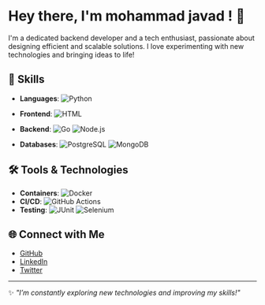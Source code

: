 # Hey there, I'm mohammad javad ! 👋

I'm a dedicated backend developer and a tech enthusiast, passionate about designing efficient and scalable solutions. I love experimenting with new technologies and bringing ideas to life!

## 🚀 Skills
- **Languages**:  ![Python](https://img.shields.io/badge/Python-3776AB?style=flat&logo=python&logoColor=white) 
  
- **Frontend**:  ![HTML](https://img.shields.io/badge/HTML-E34F26?style=flat&logo=html5&logoColor=white) 

- **Backend**: ![Go](https://img.shields.io/badge/Go-00ADD8?style=flat&logo=go&logoColor=white) ![Node.js](https://img.shields.io/badge/Node.js-339933?style=flat&logo=nodedotjs&logoColor=white)
  
- **Databases**: ![PostgreSQL](https://img.shields.io/badge/PostgreSQL-316192?style=flat&logo=postgresql&logoColor=white) ![MongoDB](https://img.shields.io/badge/MongoDB-47A248?style=flat&logo=mongodb&logoColor=white) 

## 🛠️ Tools & Technologies
- **Containers**: ![Docker](https://img.shields.io/badge/Docker-2496ED?style=flat&logo=docker&logoColor=white)
- **CI/CD**: ![GitHub Actions](https://img.shields.io/badge/GitHub%20Actions-2088FF?style=flat&logo=github-actions&logoColor=white)
- **Testing**: ![JUnit](https://img.shields.io/badge/JUnit-25A162?style=flat&logo=java&logoColor=white) ![Selenium](https://img.shields.io/badge/Selenium-43B02A?style=flat&logo=selenium&logoColor=white)

## 🌐 Connect with Me
- [GitHub](https://github.com/mjavadtavakoli)
- [LinkedIn]([https://www.linkedin.com/in/mohamadjavadtavakoli-quality-assurance](https://www.linkedin.com/in/mohamad-javad-tavakoli-3893a42b0?lipi=urn%3Ali%3Apage%3Ad_flagship3_profile_view_base_contact_details%3BWfWBHSNFQfK8Xicb5r1tRA%3D%3D))
- [Twitter](https://twitter.com/yourusername)

---

✨ _"I’m constantly exploring new technologies and improving my skills!"_
